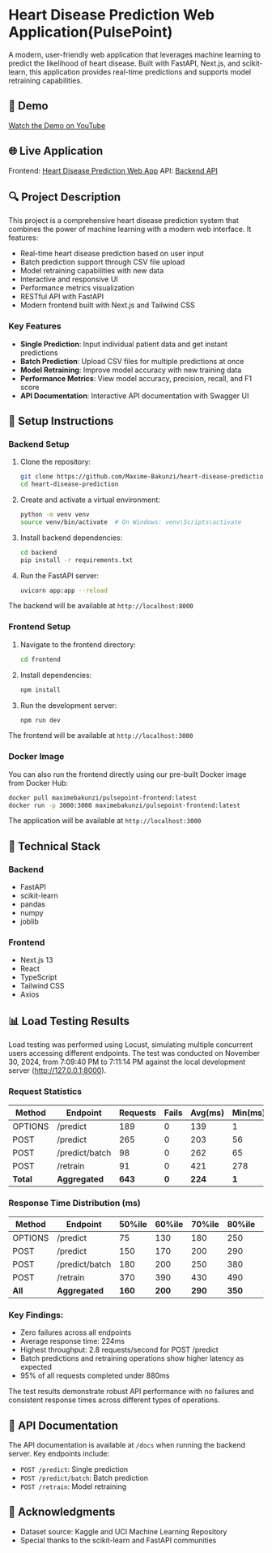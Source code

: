 # Heart Disease Prediction Web Application(PulsePoint)

A modern, user-friendly web application that leverages machine learning to predict the likelihood of heart disease. Built with FastAPI, Next.js, and scikit-learn, this application provides real-time predictions and supports model retraining capabilities.

## 🎥 Demo

[Watch the Demo on YouTube](https://youtu.be/Q81jDOCfZBA)

## 🌐 Live Application

Frontend: [Heart Disease Prediction Web App](https://pulsepoint-amber.vercel.app/)
API: [Backend API](https://heart-disease-prediction-apis.onrender.com)

## 🔍 Project Description

This project is a comprehensive heart disease prediction system that combines the power of machine learning with a modern web interface. It features:

- Real-time heart disease prediction based on user input
- Batch prediction support through CSV file upload
- Model retraining capabilities with new data
- Interactive and responsive UI
- Performance metrics visualization
- RESTful API with FastAPI
- Modern frontend built with Next.js and Tailwind CSS

### Key Features

- **Single Prediction**: Input individual patient data and get instant predictions
- **Batch Prediction**: Upload CSV files for multiple predictions at once
- **Model Retraining**: Improve model accuracy with new training data
- **Performance Metrics**: View model accuracy, precision, recall, and F1 score
- **API Documentation**: Interactive API documentation with Swagger UI

## 🚀 Setup Instructions

### Backend Setup

1. Clone the repository:
   ```bash
   git clone https://github.com/Maxime-Bakunzi/heart-disease-prediction.git
   cd heart-disease-prediction
   ```

2. Create and activate a virtual environment:
   ```bash
   python -m venv venv
   source venv/bin/activate  # On Windows: venv\Scripts\activate
   ```

3. Install backend dependencies:
   ```bash
   cd backend
   pip install -r requirements.txt
   ```

4. Run the FastAPI server:
   ```bash
   uvicorn app:app --reload
   ```

The backend will be available at `http://localhost:8000`

### Frontend Setup

1. Navigate to the frontend directory:
   ```bash
   cd frontend
   ```

2. Install dependencies:
   ```bash
   npm install
   ```

3. Run the development server:
   ```bash
   npm run dev
   ```

The frontend will be available at `http://localhost:3000`

### Docker Image

You can also run the frontend directly using our pre-built Docker image from Docker Hub:

```bash
docker pull maximebakunzi/pulsepoint-frontend:latest
docker run -p 3000:3000 maximebakunzi/pulsepoint-frontend:latest
```

The application will be available at `http://localhost:3000`

## 🔧 Technical Stack

### Backend
- FastAPI
- scikit-learn
- pandas
- numpy
- joblib

### Frontend
- Next.js 13
- React
- TypeScript
- Tailwind CSS
- Axios

## 📊 Load Testing Results

Load testing was performed using Locust, simulating multiple concurrent users accessing different endpoints. The test was conducted on November 30, 2024, from 7:09:40 PM to 7:11:14 PM against the local development server (http://127.0.0.1:8000).

### Request Statistics

| Method   | Endpoint        | Requests | Fails | Avg(ms) | Min(ms) | Max(ms) | RPS | Failures/s |
|----------|----------------|----------|-------|---------|---------|---------|-----|------------|
| OPTIONS  | /predict       | 189      | 0     | 139     | 1       | 836     | 2.0 | 0.0        |
| POST     | /predict       | 265      | 0     | 203     | 56      | 958     | 2.8 | 0.0        |
| POST     | /predict/batch | 98       | 0     | 262     | 65      | 1082    | 1.0 | 0.0        |
| POST     | /retrain       | 91       | 0     | 421     | 278     | 1277    | 1.0 | 0.0        |
| **Total**| **Aggregated** | **643**  | **0** | **224** | **1**   | **1277**| **6.8** | **0.0** |

### Response Time Distribution (ms)

| Method   | Endpoint        | 50%ile | 60%ile | 70%ile | 80%ile | 90%ile | 95%ile | 99%ile | 100%ile |
|----------|----------------|--------|---------|---------|---------|---------|---------|---------|----------|
| OPTIONS  | /predict       | 75     | 130     | 180     | 250     | 370     | 570     | 760     | 840      |
| POST     | /predict       | 150    | 170     | 200     | 290     | 430     | 520     | 860     | 960      |
| POST     | /predict/batch | 180    | 200     | 250     | 380     | 680     | 880     | 1100    | 1100     |
| POST     | /retrain       | 370    | 390     | 430     | 490     | 620     | 760     | 1300    | 1300     |
| **All**  | **Aggregated** | **160**| **200** | **290** | **350** | **490** | **640** | **900** | **1300** |

### Key Findings:
- Zero failures across all endpoints
- Average response time: 224ms
- Highest throughput: 2.8 requests/second for POST /predict
- Batch predictions and retraining operations show higher latency as expected
- 95% of all requests completed under 880ms

The test results demonstrate robust API performance with no failures and consistent response times across different types of operations.

## 📝 API Documentation

The API documentation is available at `/docs` when running the backend server. Key endpoints include:

- `POST /predict`: Single prediction
- `POST /predict/batch`: Batch prediction
- `POST /retrain`: Model retraining


## 🙏 Acknowledgments

- Dataset source: Kaggle and UCI Machine Learning Repository
- Special thanks to the scikit-learn and FastAPI communities

